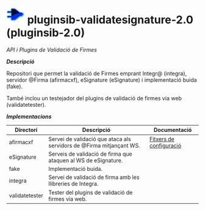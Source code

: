 # ![Logo](https://github.com/GovernIB/maven/raw/binaris/pluginsib/projectinfo_Attachments/icon.jpg) pluginsib-validatesignature-2.0  (pluginsib-2.0)
*API i Plugins de Validació de Firmes*

***Descripció***

Repositori que permet la validació de Firmes emprant Integr@ (integra), servidor @Firma (afirmacxf), eSignature (eSignature) i implementació buida (fake).

També inclou un testejador del plugins de validació de firmes via web (validatetester).

***Implementacions***

Directori | Descripció | Documentació
------------ | ------------- | -------------
afirmacxf | Servei de validació que ataca als servidors de @Firma mitjançant WS. | [Fitxers de configuració](./afirmacxf/config)
eSignature | Serveis de validació de firma que ataquen al WS de eSignature. |
fake | Implementació buida. 
integra | Servei de validació de firma amb les llibreries de Integra. 
validatetester | Tester del plugins de validació de firmes via web. 
